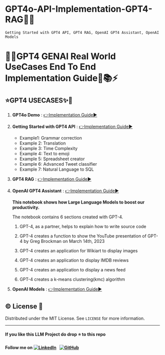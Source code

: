 # GPT4o-API-Implementation-GPT4-RAG🌟💯
`Getting Started with GPT4 API, GPT4 RAG, OpenAI GPT4 Assistant, OpenAI Models`

# 💎🌟GPT4 GENAI Real World UseCases End To End Implementation Guide📝📚⚡

## ⭐GPT4 USECASES✨💫

1. **GPT4o Demo** : [👉Implementation Guide▶️](https://github.com/GURPREETKAURJETHRA/GPT4o-API-Implementation-GPT4-RAG/blob/main/GPT4o%20Demo.pdf)

2. **Getting Started with GPT4 API** : [👉Implementation Guide▶️](https://github.com/GURPREETKAURJETHRA/GPT4o-API-Implementation-GPT4-RAG/blob/main/Getting_Started_GPT_4_API.ipynb)

      - Example1: Grammar correction
      - Example 2: Translation
      - Example 3: Time Complexity
      - Example 4: Text to emoji
      - Example 5: Spreadsheet creator
      - Example 6: Advanced Tweet classifier
      - Example 7: Natural Language to SQL

4. **GPT4 RAG** : [👉Implementation Guide▶️](https://github.com/GURPREETKAURJETHRA/GPT4o-API-Implementation-GPT4-RAG/blob/main/GPT_4_RAG.ipynb)

5. **OpenAI GPT4 Assistant** : [👉Implementation Guide▶️](https://github.com/GURPREETKAURJETHRA/GPT4o-API-Implementation-GPT4-RAG/blob/main/OpenAI_GPT_4_Assistant.ipynb)

      **This notebook shows how Large Language Models to boost our productivity.**
      
      The notebook contains 6 sections created with GPT-4.
      
      1. GPT-4, as a partner,  helps to explain how to write source code
      
      2. GPT-4 creates a function to show the YouTube presentation of GPT-4 by Greg Brockman on March 14th, 2023
      
      3. GPT-4 creates an application for Wikiart to display images
      
      4. GPT-4 creates an application to display IMDB reviews
      
      5. GPT-4 creates an application to display a news feed
      
      6. GPT-4 creates a k-means clustering(kmc) algorithm

6. **OpenAI Models** : [👉Implementation Guide▶️](https://github.com/GURPREETKAURJETHRA/GPT4o-API-Implementation-GPT4-RAG/blob/main/OpenAI_Models.ipynb)

## ©️ License 🪪 

Distributed under the MIT License. See `LICENSE` for more information.

---

#### **If you like this LLM Project do drop ⭐ to this repo**
#### Follow me on [![LinkedIn](https://img.shields.io/badge/linkedin-%230077B5.svg?style=for-the-badge&logo=linkedin&logoColor=white)](https://www.linkedin.com/in/gurpreetkaurjethra/) &nbsp; [![GitHub](https://img.shields.io/badge/github-%23121011.svg?style=for-the-badge&logo=github&logoColor=white)](https://github.com/GURPREETKAURJETHRA/)


